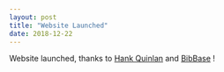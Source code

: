 ```yaml
---
layout: post
title: "Website Launched"
date: 2018-12-22
---
```


Website launched, thanks to [Hank Quinlan](http://jmcglone.com/guides/github-pages/) and [BibBase](https://github.com/BibBase/bibbase.github.io) !
